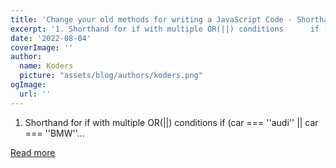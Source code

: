 ```yaml
---
title: 'Change your old methods for writing a JavaScript Code - Shorthand''s for JavaScript Code'
excerpt: '1. Shorthand for if with multiple OR(||) conditions      if (car === ''audi'' || car === ''BMW''...'
date: '2022-08-04'
coverImage: ''
author:
  name: Koders
  picture: "assets/blog/authors/koders.png"
ogImage:
  url: ''
---
```


1. Shorthand for if with multiple OR(||) conditions      if (car === ''audi'' || car === ''BMW''...

[Read more](https://dev.to/devsimc/change-your-old-methods-for-writing-a-javascript-code-shorthands-for-javascript-code-3poa)
